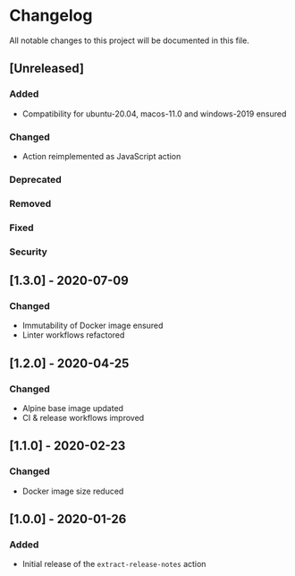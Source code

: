 <!-- SPDX-License-Identifier: MIT -->
# Changelog

All notable changes to this project will be documented in this file.

## [Unreleased]

### Added

* Compatibility for ubuntu-20.04, macos-11.0 and windows-2019 ensured

### Changed

* Action reimplemented as JavaScript action

### Deprecated

### Removed

### Fixed

### Security

## [1.3.0] - 2020-07-09

### Changed

* Immutability of Docker image ensured
* Linter workflows refactored

## [1.2.0] - 2020-04-25

### Changed

* Alpine base image updated
* CI & release workflows improved

## [1.1.0] - 2020-02-23

### Changed

* Docker image size reduced

## [1.0.0] - 2020-01-26

### Added

* Initial release of the `extract-release-notes` action
